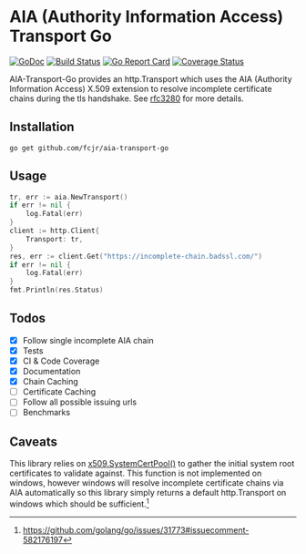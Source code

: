 # AIA (Authority Information Access) Transport Go
[![GoDoc][doc-img]][doc] [![Build Status][ci-img]][ci] [![Go Report Card][report-card-img]][report-card] [![Coverage Status][cov-img]][cov]

AIA-Transport-Go provides an http.Transport which uses the AIA (Authority Information Access) X.509 extension to resolve incomplete certificate chains during the tls handshake. See [rfc3280](https://tools.ietf.org/html/rfc3280#section-4.2.2.1) for more details.

## Installation


`go get github.com/fcjr/aia-transport-go`


## Usage

```go
tr, err := aia.NewTransport()
if err != nil {
    log.Fatal(err)
}
client := http.Client{
    Transport: tr,
}
res, err := client.Get("https://incomplete-chain.badssl.com/")
if err != nil {
    log.Fatal(err)
}
fmt.Println(res.Status)
```

## Todos

* [X] Follow single incomplete AIA chain
* [X] Tests
* [X] CI & Code Coverage
* [X] Documentation
* [X] Chain Caching
* [ ] Certificate Caching
* [ ] Follow all possible issuing urls
* [ ] Benchmarks

## Caveats

This library relies on [x509.SystemCertPool()](https://golang.org/pkg/crypto/x509/#SystemCertPool) to gather the initial system root certificates to validate against.  This function is not implemented on windows, however windows will resolve incomplete certificate chains via AIA automatically so this library simply returns a default http.Transport on windows which should be sufficient.[^1]

[^1]: https://github.com/golang/go/issues/31773#issuecomment-582176197

[doc-img]: https://img.shields.io/static/v1?label=godoc&message=reference&color=blue
[doc]: https://pkg.go.dev/github.com/fcjr/aia-transport-go?tab=doc
[ci-img]: https://travis-ci.org/fcjr/aia-transport-go.svg?branch=master
[ci]: https://travis-ci.org/fcjr/aia-transport-go
[cov-img]: https://codecov.io/gh/fcjr/aia-transport-go/branch/master/graph/badge.svg
[cov]: https://codecov.io/gh/fcjr/aia-transport-go
[report-card-img]: https://goreportcard.com/badge/github.com/fcjr/aia-transport-go
[report-card]: https://goreportcard.com/report/github.com/fcjr/aia-transport-go